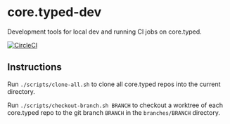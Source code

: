 # core.typed-dev

Development tools for local dev and running CI jobs on core.typed.

[![CircleCI](https://circleci.com/gh/typedclojure/core.typed-dev.svg?style=svg)](https://circleci.com/gh/typedclojure/core.typed-dev)

## Instructions

Run `./scripts/clone-all.sh` to clone all core.typed repos into
the current directory.

Run `./scripts/checkout-branch.sh BRANCH` to checkout a worktree of each
core.typed repo to the git branch `BRANCH` in the `branches/BRANCH` directory.

